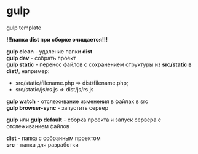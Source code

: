 # gulp
gulp template

**!!!папка dist при сборке очищается!!!**

**gulp clean** - удаление папки **dist**<br />
**gulp dev** - собрать проект<br />
**gulp static** - перенос файлов с сохранением структуры из **src/static в dist/**,
  например: 
+ src/static/filename.php => dist/filename.php; 
+ src/static/js/rs.js => dist/js/rs.js<br />

**gulp watch** - отслеживание изменения в файлах в src<br />
**gulp browser-sync** - запустить сервер<br />

**gulp** или **gulp default** - сборка проекта и запуск сервера с отслеживанием файлов<br />

**dist** - папка с собранным проектом<br />
**src** - папка для разработки<br />
